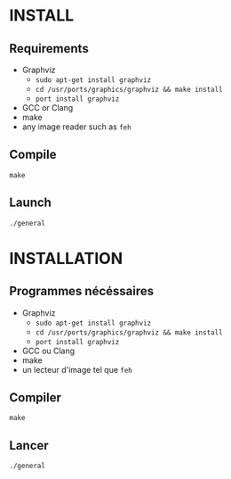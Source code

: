 INSTALL
=======

Requirements
------------
 * Graphviz
     *  ``sudo apt-get install graphviz``
     *  ``cd /usr/ports/graphics/graphviz && make install``
     *  ``port install graphviz``
 * GCC or Clang
 * make
 * any image reader such as ``feh``
 
 Compile
 -------
 
 ``
 make
 ``
 
 Launch
 ------
 ``
 ./general
 ``
 
 
 INSTALLATION
 ============
  
Programmes nécéssaires
----------------------
 * Graphviz
     *  ``sudo apt-get install graphviz``
     *  ``cd /usr/ports/graphics/graphviz && make install``
     *  ``port install graphviz``
 * GCC ou Clang
 * make
 * un lecteur d'image tel que ``feh``
 
 Compiler
 --------
 
 ``
 make
 ``
 
 
 Lancer
 ------
 ``
 ./general
 ``
 

